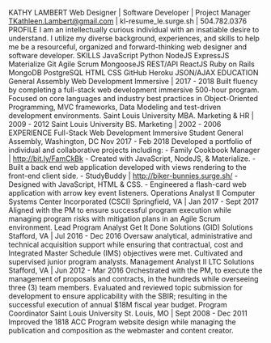 KATHY LAMBERT Web Designer | Software Developer | Project Manager TKathleen.Lambert@gmail.com | kl-resume_le.surge.sh | 504.782.0376 PROFILE I am an intellectually curious individual with an insatiable desire to understand. I utilize my diverse background, experiences, and skills to help me be a resourceful, organized and forward-thinking web designer and software developer. SKILLS JavaScript Python NodeJS ExpressJS Materialize Git Agile Scrum MongooseJS REST/API ReactJS Ruby on Rails MongoDB PostgreSQL HTML CSS GitHub Heroku JSON/AJAX 
EDUCATION General Assembly Web Development Immersive | 2017 - 2018 Built fluency by completing a full-stack web development immersive 500-hour program. Focused on core languages and industry best practices in Object-Oriented Programming, MVC frameworks, Data Modeling and test-driven development environments. Saint Louis University MBA. Marketing & HR | 2009 - 2012 Saint Louis University BS. Marketing | 2002 - 2006 
EXPERIENCE Full-Stack Web Development Immersive Student General Assembly, Washington, DC Nov 2017 - Feb 2018 Developed a portfolio of individual and collaborative projects including: - Family Cookbook Manager | http://bit.ly/FamCkBk - Created with JavaScript, NodeJS, & Materialize. - Built a back end web application developed with views rendering to the front-end client side. - StudyBuddy | http://biker-bunnies.surge.sh/ - Designed with JavaScript, HTML & CSS. - Engineered a flash-card web application with arrow key event listeners. 
Operations Analyst II Computer Systems Center Incorporated (CSCI) Springfield, VA | Jan 2017 - Sept 2017 Aligned with the PM to ensure successful program execution while managing program risks with mitigation plans in an Agile Scrum environment. 
Lead Program Analyst Get It Done Solutions (GID) Solutions Stafford, VA | Jul 2016 - Dec 2016 Oversaw analytical, administrative and technical acquisition support while ensuring that contractual, cost and Integrated Master Schedule (IMS) objectives were met. Cultivated and supervised junior program analysts. 
Management Analyst II LTC Solutions Stafford, VA | Jun 2012 - Mar 2016 Orchestrated with the PM, to execute the management of proposals and contracts, in the hundreds while overseeing three (3) team members. Evaluated and reviewed topic submission for development to ensure applicability with the SBIR; resulting in the successful execution of annual $18M fiscal year budget. 
Program Coordinator Saint Louis University St. Louis, MO | Sept 2008 - Dec 2011 Improved the 1818 ACC Program website design while managing the publication and composition as the webmaster and content creator.
